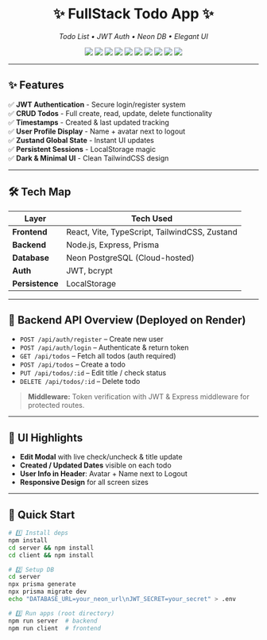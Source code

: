 # <div align="center">✨ FullStack Todo App ✨</div>

<p align="center">
  <em>Todo List • JWT Auth • Neon DB • Elegant UI</em>
</p>

<p align="center">
  <img src="https://img.shields.io/badge/React-61DAFB?logo=react&logoColor=white&style=flat" />
  <img src="https://img.shields.io/badge/Vite-646CFF?logo=vite&logoColor=white&style=flat" />
  <img src="https://img.shields.io/badge/TypeScript-3178C6?logo=typescript&logoColor=white&style=flat" />
  <img src="https://img.shields.io/badge/TailwindCSS-06B6D4?logo=tailwind-css&logoColor=white&style=flat" />
  <img src="https://img.shields.io/badge/Zustand-FFC107?style=flat" />
  <img src="https://img.shields.io/badge/Prisma-2D3748?logo=prisma&logoColor=white&style=flat" />
  <img src="https://img.shields.io/badge/Express-000000?logo=express&logoColor=white&style=flat" />
  <img src="https://img.shields.io/badge/Neon_PostgreSQL-008080?logo=postgresql&logoColor=white&style=flat" />
  <img src="https://img.shields.io/badge/JWT-black?logo=json-web-tokens&style=flat" />
  <img src="https://img.shields.io/badge/LocalStorage-FFA500?style=flat" />
</p>

---

## ✨ Features

✅ **JWT Authentication** - Secure login/register system  
✅ **CRUD Todos** - Full create, read, update, delete functionality  
✅ **Timestamps** - Created & last updated tracking  
✅ **User Profile Display** - Name + avatar next to logout  
✅ **Zustand Global State** - Instant UI updates  
✅ **Persistent Sessions** - LocalStorage magic  
✅ **Dark & Minimal UI** - Clean TailwindCSS design  

---

## 🛠 Tech Map

| Layer           | Tech Used                                     |
| --------------- | --------------------------------------------- |
| **Frontend**    | React, Vite, TypeScript, TailwindCSS, Zustand |
| **Backend**     | Node.js, Express, Prisma                      |
| **Database**    | Neon PostgreSQL (Cloud-hosted)                |
| **Auth**        | JWT, bcrypt                                   |
| **Persistence** | LocalStorage                                  |

---

## 🔌 Backend API Overview (Deployed on Render)

* `POST /api/auth/register` – Create new user
* `POST /api/auth/login` – Authenticate & return token
* `GET /api/todos` – Fetch all todos (auth required)
* `POST /api/todos` – Create a todo
* `PUT /api/todos/:id` – Edit title / check status
* `DELETE /api/todos/:id` – Delete todo

> **Middleware:** Token verification with JWT & Express middleware for protected routes.

---

## 🎨 UI Highlights

* **Edit Modal** with live check/uncheck & title update
* **Created / Updated Dates** visible on each todo
* **User Info in Header**: Avatar + Name next to Logout
* **Responsive Design** for all screen sizes

---

## 🚀 Quick Start

```bash
# 1️⃣ Install deps
npm install
cd server && npm install
cd client && npm install

# 2️⃣ Setup DB
cd server
npx prisma generate
npx prisma migrate dev
echo "DATABASE_URL=your_neon_url\nJWT_SECRET=your_secret" > .env

# 3️⃣ Run apps (root directory)
npm run server  # backend
npm run client  # frontend
```
